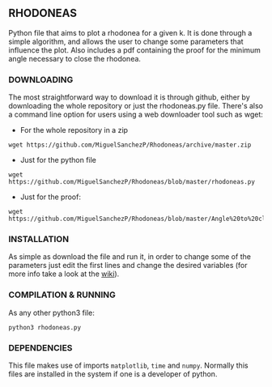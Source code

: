 ## RHODONEAS
Python file that aims to plot a rhodonea for a given k. It is done through a simple algorithm, and allows the user to change some parameters that influence the plot. Also includes a pdf containing the proof for the minimum angle necessary to close the rhodonea.

### DOWNLOADING
The most straightforward way to download it is through github, either by downloading the whole repository or just the rhodoneas.py file. There's also a command line option for users using a web downloader tool such as wget:
* For the whole repository in a zip
```shell
wget https://github.com/MiguelSanchezP/Rhodoneas/archive/master.zip
```
* Just for the python file
```shell
wget https://github.com/MiguelSanchezP/Rhodoneas/blob/master/rhodoneas.py
```
* Just for the proof:
```shell
wget https://github.com/MiguelSanchezP/Rhodoneas/blob/master/Angle%20to%20close%20a%20rhodonea%20curve.pdf
```

### INSTALLATION
As simple as download the file and run it, in order to change some of the parameters just edit the first lines and change the desired variables (for more info take a look at the [wiki](https://github.com/MiguelSanchezP/Rhodoneas/wiki/Home/)).

### COMPILATION & RUNNING
As any other python3 file:
```shell
python3 rhodoneas.py
```

### DEPENDENCIES
This file makes use of imports ```matplotlib```, ```time``` and ```numpy```. Normally this files are installed in the system if one is a developer of python.
